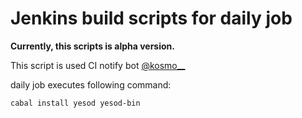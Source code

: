 Jenkins build scripts for daily job
===

__Currently, this scripts is alpha version.__

This script is used CI notify bot [@kosmo\_\_](https://twitter.com/kosmo__)

daily job executes following command:
```bash
cabal install yesod yesod-bin
```
